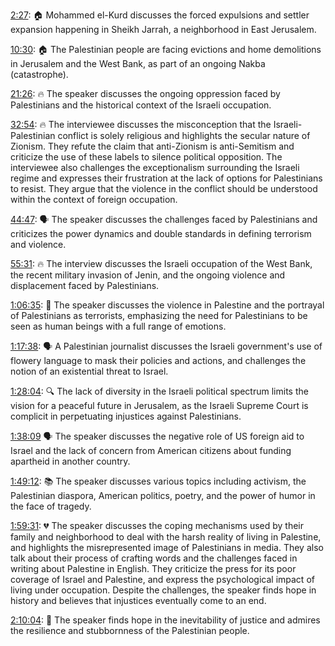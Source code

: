 [2:27](https://www.youtube.com/watch?v=34wA_bdG6QQ&t=147s): 🏠 Mohammed el-Kurd discusses the forced expulsions and settler expansion happening in Sheikh Jarrah, a neighborhood in East Jerusalem.

[10:30](https://www.youtube.com/watch?v=34wA_bdG6QQ&t=630s): 🏠 The Palestinian people are facing evictions and home demolitions in Jerusalem and the West Bank, as part of an ongoing Nakba (catastrophe).

[21:26](https://www.youtube.com/watch?v=34wA_bdG6QQ&t=1286s): 🔥 The speaker discusses the ongoing oppression faced by Palestinians and the historical context of the Israeli occupation.

[32:54](https://www.youtube.com/watch?v=34wA_bdG6QQ&t=1974s): 🔥 The interviewee discusses the misconception that the Israeli-Palestinian conflict is solely religious and highlights the secular nature of Zionism. They refute the claim that anti-Zionism is anti-Semitism and criticize the use of these labels to silence political opposition. The interviewee also challenges the exceptionalism surrounding the Israeli regime and expresses their frustration at the lack of options for Palestinians to resist. They argue that the violence in the conflict should be understood within the context of foreign occupation.

[44:47](https://www.youtube.com/watch?v=34wA_bdG6QQ&t=2687s): 🗣 The speaker discusses the challenges faced by Palestinians and criticizes the power dynamics and double standards in defining terrorism and violence.

[55:31](https://www.youtube.com/watch?v=34wA_bdG6QQ&t=3331s): 🔥 The interview discusses the Israeli occupation of the West Bank, the recent military invasion of Jenin, and the ongoing violence and displacement faced by Palestinians.

[1:06:35](https://www.youtube.com/watch?v=34wA_bdG6QQ&t=3995s): 💬 The speaker discusses the violence in Palestine and the portrayal of Palestinians as terrorists, emphasizing the need for Palestinians to be seen as human beings with a full range of emotions.

[1:17:38](https://www.youtube.com/watch?v=34wA_bdG6QQ&t=4658s): 🗣 A Palestinian journalist discusses the Israeli government's use of flowery language to mask their policies and actions, and challenges the notion of an existential threat to Israel.

[1:28:04](https://www.youtube.com/watch?v=34wA_bdG6QQ&t=5284s): 🔍 The lack of diversity in the Israeli political spectrum limits the vision for a peaceful future in Jerusalem, as the Israeli Supreme Court is complicit in perpetuating injustices against Palestinians.

[1:38:09](https://www.youtube.com/watch?v=34wA_bdG6QQ&t=5889s) 🗣 The speaker discusses the negative role of US foreign aid to Israel and the lack of concern from American citizens about funding apartheid in another country.

[1:49:12](https://www.youtube.com/watch?v=34wA_bdG6QQ&t=6552s): 📚 The speaker discusses various topics including activism, the Palestinian diaspora, American politics, poetry, and the power of humor in the face of tragedy.

[1:59:31](https://www.youtube.com/watch?v=34wA_bdG6QQ&t=7171s): 💔 The speaker discusses the coping mechanisms used by their family and neighborhood to deal with the harsh reality of living in Palestine, and highlights the misrepresented image of Palestinians in media. They also talk about their process of crafting words and the challenges faced in writing about Palestine in English. They criticize the press for its poor coverage of Israel and Palestine, and express the psychological impact of living under occupation. Despite the challenges, the speaker finds hope in history and believes that injustices eventually come to an end.

[2:10:04](https://www.youtube.com/watch?v=34wA_bdG6QQ&t=7804s): 💪 The speaker finds hope in the inevitability of justice and admires the resilience and stubbornness of the Palestinian people.
